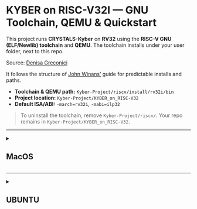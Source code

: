 # KYBER on RISC-V32I — GNU Toolchain, QEMU & Quickstart

This project runs **CRYSTALS-Kyber** on **RV32** using the **RISC-V GNU (ELF/Newlib) toolchain** and **QEMU**.
The toolchain installs under your user folder, next to this repo.

Source: [Denisa Greconici](https://github.com/denigreco/Kyber_RISC_V_Thesis)

It follows the structure of [John Winans’](https://github.com/johnwinans/riscv-toolchain-install-guide) guide for predictable installs and paths.

* **Toolchain & QEMU path:** `Kyber-Project/riscv/install/rv32i/bin`
* **Project location:** `Kyber-Project/KYBER_on_RISC-V32`
* **Default ISA/ABI:** `-march=rv32i`, `-mabi=ilp32`

> To uninstall the toolchain, remove `Kyber-Project/riscv/`.
> Your repo remains in `Kyber-Project/KYBER_on_RISC-V32`.

---

<details>
  
<summary>
  
## MacOS 

</summary>

For MacOS at the moment I do not have a solution on how to run it as there were some problems with the toolchain set-up.

---

As a temporary solution is to run Ubuntu VM on MacOS:
- [install UTM](https://mac.getutm.app/)
- [Ubuntu Server for ARM](https://ubuntu.com/download/server/arm) / [Ubuntu Server for Intel](https://ubuntu.com/download/server#architectures)
- look for a youtube video for a detailed set-up instructions

</details>

---

<details>
  
<summary>
  
## UBUNTU

</summary>

Tested on Ubuntu 24.04. 

It should work from Ubuntu 20.04 and up.

## 1) Ubuntu prerequisites

```bash
sudo apt update
sudo apt install -y git build-essential autoconf automake autotools-dev \
  curl python3 libmpc-dev libmpfr-dev libgmp-dev gawk gperf bison flex \
  texinfo help2man libtool patchutils zlib1g-dev libexpat1-dev ninja-build \
  cmake libglib2.0-dev libpixman-1-dev
```

---

## 2) Get the project

```bash
mkdir -p Kyber-Project
cd Kyber-Project
git clone https://github.com/catalin69140/KYBER_on_RISC-V32.git
cd KYBER_on_RISC-V32
```

---

Follow the next sections in order.

---

<details>
  
<summary>

## RISC-V GNU toolchain Installation (Click to Expand) ⚙️

</summary>
  
---

## 1) One-command setup (deps → submodules → toolchain → QEMU)

```bash
# from the repo root
./setup.sh
```

> Note that this can take the better part of an hour to complete!

This will:

* Install OS dependencies (idempotent)
* Initialize & update submodules at pinned commits
* Build **rv32i** GNU toolchain + QEMU into `Kyber-Project/riscv/install/rv32i`

Add tools to your PATH:

```bash
echo 'export PATH=$HOME/Kyber-Project/riscv/install/rv32i/bin:$PATH' >> ~/.bashrc
export PATH=$HOME/Kyber-Project/riscv/install/rv32i/bin:$PATH
```

Sanity checks:

```bash
which riscv32-unknown-elf-gcc && riscv32-unknown-elf-gcc --version
which qemu-system-riscv32 && qemu-system-riscv32 --version
```

---

here next


</details>

---

<details>
<summary>
  
## JDK Set-Up (Click to Expand) ⚙️
  
</summary>
  
---

# JDK Set-Up

This chapter explains how to correctly set the **`JAVA_HOME`** environment variable in an Ubuntu environment and how to specifically configure your system to use **Java 8 (JDK 1.8)**, which is often required for older or legacy projects.

-----

## 1\. Determine the Required JDK Version

This project requires **Java 8 (JDK 1.8)**. If you have newer versions installed, you need to either install Java 8 or switch your system's default Java version to 8.

### 1.1 Check Your Current Version

Run this command in your terminal to check the currently active Java version:

```bash
java -version
```

  * If the output starts with `java version "1.8.0_..."` or `openjdk version "1.8.0_..."`, you are all set for the version requirement and can proceed to **Section 3**.
  * If the version is newer (e.g., 11, 17, or 21), proceed to **Section 1.2**.

### 1.2 Install OpenJDK 8 JRE

If Java 8 is not installed, use the following command to install the OpenJDK 8 Runtime Environment (JRE):

```bash
sudo apt-get update
sudo apt-get install openjdk-8-jre
```

This ensures the necessary Java 8 files are on your system.

-----

## 2\. Switch the System Default to Java 8

When multiple Java versions are installed, Ubuntu uses the `update-alternatives` system to manage which version the `java` command points to.

1.  Execute the following command to view a list of all installed Java executables:

    ```bash
    sudo update-alternatives --config java
    ```

2.  A numbered list will appear. Identify the selection number that corresponds to the **Java 8 path** (it will look similar to `/usr/lib/jvm/java-8-openjdk-amd64/jre/bin/java`).

    ```
      Selection    Path                                            Priority   Status
    ------------------------------------------------------------
      0            /usr/lib/jvm/java-17-openjdk-amd64/bin/java      1711       auto mode
      1            /usr/lib/jvm/java-11-openjdk-amd64/bin/java      1100       manual mode
    * 2            /usr/lib/jvm/java-8-openjdk-amd64/jre/bin/java   1081       manual mode

    Press <enter> to keep the current choice[*], or type selection number:
    ```

3.  Type the corresponding number for **Java 8** and press **Enter**. This sets Java 8 as the new system default.

-----

## 3\. Set the JAVA\_HOME Environment Variable

The `JAVA_HOME` variable is essential for build tools (like Maven, Gradle) and other Java applications to locate the correct JDK installation. This step makes the change permanent for your user.

### 3.1 Find the JDK 8 Path

You need the path to the Java 8 installation directory (the folder that contains the `bin` directory). For OpenJDK 8, this path is typically:

```
/usr/lib/jvm/java-8-openjdk-amd64
```

*Note: If your system uses a different naming convention, find the correct path in the list generated in Section 2, but use the path *without* the `/jre/bin/java` suffix.*

### 3.2 Edit the Shell Configuration File

1.  Open your user's shell configuration file, usually **`~/.bashrc`**:

    ```bash
    nano ~/.bashrc
    ```

2.  Add the following lines to the end of the file, ensuring you use your specific Java 8 path:

    ```bash
    # Setting JAVA_HOME to Java 8 (JDK 1.8) for this project requirement
    export JAVA_HOME=/usr/lib/jvm/java-8-openjdk-amd64
    # Optionally, add the JDK's bin directory to your PATH
    export PATH=$JAVA_HOME/bin:$PATH
    ```
    
    *Note: Typing these commands in the terminal is possible but it will only hold in the current terminal. Closing the terminal it resets the JDK.*
    
4.  Save the file (**Ctrl+O**, then **Enter** in `nano`) and exit (**Ctrl+X** in `nano`).

### 3.3 Apply Changes

Reload the configuration file so the new variable takes effect in your current terminal session:

```bash
source ~/.bashrc
```

-----

## 4\. Verification

Confirm that both the system default and the `JAVA_HOME` variable are pointing to Java 8.

1.  **Verify `JAVA_HOME`:**

    ```bash
    echo $JAVA_HOME
    ```

    Output should show the Java 8 installation path.

2.  **Verify Java Version:**

    ```bash
    java -version
    ```

    Output should start with `java version "1.8.0_..."`.

You can now use your required project tools and run Java applications, as they will correctly identify and use the Java 8 installation.

</details>

</details>
